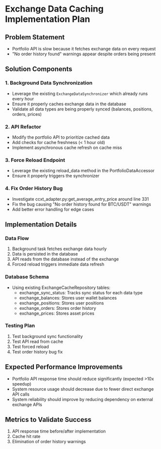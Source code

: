 # Exchange Data Caching Implementation Plan

## Problem Statement
- Portfolio API is slow because it fetches exchange data on every request
- "No order history found" warnings appear despite orders being present

## Solution Components

### 1. Background Data Synchronization
- Leverage the existing `ExchangeDataSynchronizer` which already runs every hour
- Ensure it properly caches exchange data in the database
- Validate all data types are being properly synced (balances, positions, orders, prices)

### 2. API Refactor
- Modify the portfolio API to prioritize cached data
- Add checks for cache freshness (< 1 hour old)
- Implement asynchronous cache refresh on cache miss

### 3. Force Reload Endpoint
- Leverage the existing reload_data method in the PortfolioDataAccessor
- Ensure it properly triggers the synchronizer

### 4. Fix Order History Bug
- Investigate ccxt_adapter.py:get_average_entry_price around line 331
- Fix the bug causing "No order history found for BTC/USDT" warnings
- Add better error handling for edge cases

## Implementation Details

### Data Flow
1. Background task fetches exchange data hourly
2. Data is persisted in the database 
3. API reads from the database instead of the exchange
4. Forced reload triggers immediate data refresh

### Database Schema
- Using existing ExchangeCacheRepository tables:
  - exchange_sync_status: Tracks sync status for each data type
  - exchange_balances: Stores user wallet balances
  - exchange_positions: Stores user positions
  - exchange_orders: Stores order history
  - exchange_prices: Stores asset prices

### Testing Plan
1. Test background sync functionality
2. Test API read from cache
3. Test forced reload
4. Test order history bug fix

## Expected Performance Improvements
- Portfolio API response time should reduce significantly (expected >10x speedup)
- System resource usage should decrease due to fewer direct exchange API calls
- System reliability should improve by reducing dependency on external exchange APIs

## Metrics to Validate Success
1. API response time before/after implementation
2. Cache hit rate
3. Elimination of order history warnings